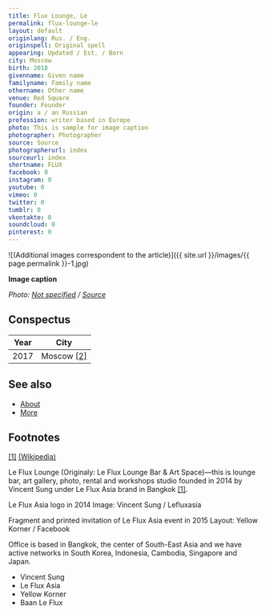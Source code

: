 ```yaml
---
title: Flux Lounge, Le
permalink: flux-lounge-le
layout: default
originlang: Rus. / Eng.
originspell: Original spell
appearing: Updated / Est. / Born
city: Moscow
birth: 2018
givenname: Given name
familyname: Family name
othername: Other name
venue: Red Square
founder: Founder
origin: a / an Russian
profession: writer based in Europe
photo: This is sample for image caption
photographer: Photographer
source: Source
photographerurl: index
sourceurl: index
shortname: FLUX
facebook: 0
instagram: 0
youtube: 0
vimeo: 0
twitter: 0
tumblr: 0
vkontakte: 0
soundcloud: 0
pinterest: 0
---
```


![(Additional images correspondent to the article)]({{ site.url }}/images/{{ page.permalink }}-1.jpg)

**Image caption**

*Photo: [Not specified](index) / [Source](index)*

## Сonspectus

|Year|City|
|-|-|
|2017|Moscow <span id="a2">[\[2\]](#f2)</span>|

## See also

+ [About](index)
+ [More](index)

## Footnotes

[[1]](#a1) <span id="f1"></span> [(Wikipedia)](index)

Le Flux Lounge (Originaly: Le Flux Lounge Bar & Art Space)—this is lounge bar, art gallery, photo, rental and workshops studio founded in 2014 by Vincent Sung under Le Flux Asia brand in Bangkok <span id="a1">[\[1\]](#f1)</span>.

Le Flux Asia logo in 2014
Image: Vincent Sung / Lefluxasia

Fragment and printed invitation of Le Flux Asia event in 2015
Layout: Yellow Korner / Facebook

Office is based in Bangkok, the center of South-East Asia and we have active networks in South Korea, Indonesia, Cambodia, Singapore and Japan.

+ Vincent Sung
+ Le Flux Asia
+ Yellow Korner
+ Baan Le Flux

